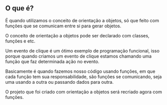 ## O que é?

É quando utilizamos o conceito de orientação a objetos, só que feito com funções que se comunicam entre si para gerar objetos.

O conceito de orientação a objetos pode ser declarado com classes, funções e etc.

Um evento de clique é um ótimo exemplo de programação funcional, isso porque quando criamos um evento de clique estamos chamando uma função que faz determinada ação no evento.

Basicamente é quando fazemos nosso código usando funções, em que cada função tem sua responsabilidade, são funções se comunicando, seja uma usando a outra ou passando dados para outra.

O projeto que foi criado com orientação a objetos será recriado agora com funções.
